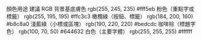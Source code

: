 顏色用途 建議 RGB
背景基底膚色 rgb(255, 245, 235) #fff5eb
粉色（重點字或標籤） rgb(255, 195, 195) #ffc3c3
橄欖綠（按鈕、標籤） rgb(184, 200, 160) #b8c8a0
淺藍綠（小標或區塊） rgb(190, 220, 220) #bedcdc
咖啡棕（標題字色） rgb(100, 70, 50) #644632
白色（主要字體） rgb(255, 255, 255) #ffffff
